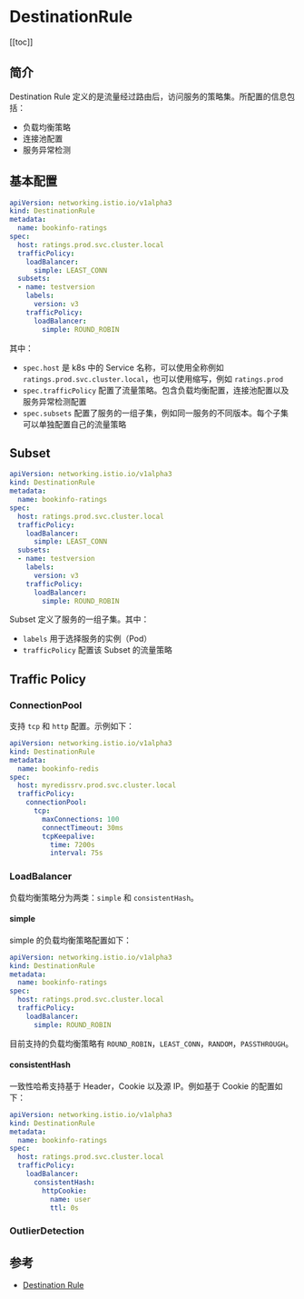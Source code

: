 # DestinationRule

[[toc]]

## 简介

Destination Rule 定义的是流量经过路由后，访问服务的策略集。所配置的信息包括：

- 负载均衡策略
- 连接池配置
- 服务异常检测

## 基本配置

```yaml
apiVersion: networking.istio.io/v1alpha3
kind: DestinationRule
metadata:
  name: bookinfo-ratings
spec:
  host: ratings.prod.svc.cluster.local
  trafficPolicy:
    loadBalancer:
      simple: LEAST_CONN
  subsets:
  - name: testversion
    labels:
      version: v3
    trafficPolicy:
      loadBalancer:
        simple: ROUND_ROBIN
```

其中：

- `spec.host` 是 k8s 中的 Service 名称，可以使用全称例如 `ratings.prod.svc.cluster.local`，也可以使用缩写，例如 `ratings.prod`
- `spec.trafficPolicy` 配置了流量策略。包含负载均衡配置，连接池配置以及服务异常检测配置
- `spec.subsets` 配置了服务的一组子集，例如同一服务的不同版本。每个子集可以单独配置自己的流量策略

## Subset

```yaml
apiVersion: networking.istio.io/v1alpha3
kind: DestinationRule
metadata:
  name: bookinfo-ratings
spec:
  host: ratings.prod.svc.cluster.local
  trafficPolicy:
    loadBalancer:
      simple: LEAST_CONN
  subsets:
  - name: testversion
    labels:
      version: v3
    trafficPolicy:
      loadBalancer:
        simple: ROUND_ROBIN
```

Subset 定义了服务的一组子集。其中：

- `labels` 用于选择服务的实例（Pod）
- `trafficPolicy` 配置该 Subset 的流量策略

## Traffic Policy

### ConnectionPool

支持 `tcp` 和 `http` 配置。示例如下：

```yaml
apiVersion: networking.istio.io/v1alpha3
kind: DestinationRule
metadata:
  name: bookinfo-redis
spec:
  host: myredissrv.prod.svc.cluster.local
  trafficPolicy:
    connectionPool:
      tcp:
        maxConnections: 100
        connectTimeout: 30ms
        tcpKeepalive:
          time: 7200s
          interval: 75s
```

### LoadBalancer

负载均衡策略分为两类：`simple` 和 `consistentHash`。

#### simple

simple 的负载均衡策略配置如下：

```yaml
apiVersion: networking.istio.io/v1alpha3
kind: DestinationRule
metadata:
  name: bookinfo-ratings
spec:
  host: ratings.prod.svc.cluster.local
  trafficPolicy:
    loadBalancer:
      simple: ROUND_ROBIN
```

目前支持的负载均衡策略有 `ROUND_ROBIN`，`LEAST_CONN`，`RANDOM`，`PASSTHROUGH`。

#### consistentHash

一致性哈希支持基于 Header，Cookie 以及源 IP。例如基于 Cookie 的配置如下：

```yaml
apiVersion: networking.istio.io/v1alpha3
kind: DestinationRule
metadata:
  name: bookinfo-ratings
spec:
  host: ratings.prod.svc.cluster.local
  trafficPolicy:
    loadBalancer:
      consistentHash:
        httpCookie:
          name: user
          ttl: 0s
```

### OutlierDetection


## 参考

- [Destination Rule](https://istio.io/docs/reference/config/networking/v1alpha3/destination-rule/)